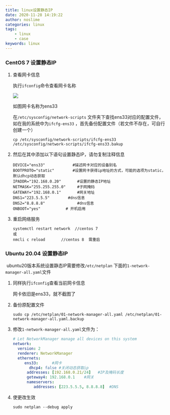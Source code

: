 ```yaml
---
title: linux设置静态IP
date: 2020-11-28 14:19:22
author: noslime
categories: linux
tags: 
	- linux
	- case
keywords: linux
---
```


### CentOS  7  设置静态IP

1. 查看网卡信息

   执行`ifconfig`命令查看网卡名称

   ![](https://cdn.jsdelivr.net/gh/noslime/noslime.github.io@master/source/images/linuxifconfig.png)

   如图网卡名称为ens33

   在`/etc/sysconfig/network-scripts` 文件夹下查找ens33对应的配置文件，如在我的系统中为`ifcfg-ens33` ，首先备份配置文件（若文件不存在，可自行创建一个）

   ```shell
   cp /etc/sysconfig/network-scripts/ifcfg-ens33 /etc/sysconfig/network-scripts/ifcfg-ens33.bakup
   ```

2. 然后在其中添加以下语句设置静态IP，请勿复制注释信息

   ```shell
   DEVICE="ens33"            #描述网卡对应的设备别名
   BOOTPROTO="static"        #设置网卡获得ip地址的方式，可能的选项为static，默认dhcp动态获取
   IPADDR="192.168.0.20"       #设置的静态IP地址
   NETMASK="255.255.255.0"     #子网掩码
   GATEWAY="192.168.0.1"       #网关地址
   DNS1="223.5.5.5"		   #dns信息
   DNS2="8.8.8.8"			   #dns信息
   ONBOOT="yes"			  # 开机启用
   ```
   
3. 重启网络服务

   ```shell
   systemctl restart network  //centos 7
   或
   nmcli c reload		//centos 8  需重启
   ```

### Ubuntu 20.04 设置静态IP

​	ubuntu20版本系统设置静态IP需要修改`/etc/netplan` 下面的`1-network-manager-all.yaml`文件

1. 同样执行`ifconfig`查看当前网卡信息

   网卡依旧是ens33，就不截图了

2. 备份原配置文件

   ```shell
   sudo cp /etc/netplan/01-network-manager-all.yaml /etc/netplan/01-network-manager-all.yaml.backup
   ```

3. 修改`1-network-manager-all.yaml`文件为：

   ```yaml
   # Let NetworkManager manage all devices on this system
   network:
     version: 2
     renderer: NetworkManager
     ethernets:
     	ens33:		#网卡
     	  dhcp4: false #关闭动态获取ip
         addresses: [192.168.0.21/24]   #IP及掩码长度
         geteway4: 192.168.0.1    #网关
         nameservers:
         	addresses: [223.5.5.5, 8.8.8.8]  #DNS
   ```

4. 使更改生效

   ```shell
   sudo netplan --debug apply
   ```

   


